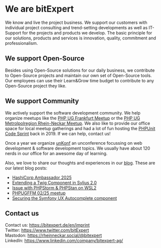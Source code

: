 # We are bitExpert

We know and live the project business. We support our customers with individual project consulting and trend-setting developments as well as IT-Support for the projects and products we develop. The basic principle for our solutions, products and services is innovation, quality, commitment and professionalism.

## We support Open-Source

Besides using Open-Source solutions for our daily business, we contribute to Open-Source projects and maintain our own set of Open-Source tools. Our employees can use their Learn&Grow time budget to contribute to any Open-Source project they like.

## We support Community

We actively support the software development community. We help organize meetups like the [PHP UG Frankfurt Meetup](https://www.phpugffm.de) or the [PHP UG Metrolpolregion Rhein-Neckar Meetup](http://www.phpugmrn.de). We also like to provide our office space for local meetup gatherings and had a lot of fun hosting the [PHPUnit Code Sprint](https://phpunit.de/code-sprints/september-2019.html) back in 2019. If we can help, contact us!

Once a year we organize [unKonf](https://www.unKonf.de) an unconference focussing on web development & software development topics. We usually have about 120 nerds in our office for an awesome day of learning.

Also, we love to share our thoughts and experiences in our [blog](https://blog.bitExpert.de). These are our latest blog posts:
<!--- blog_start --->
 - [HashiCorp Ambassador 2025](https://blog.bitexpert.de/blog/hashicorp_ambassador_2025)
 - [Extending a Twig Component in Sylius 2.0](https://blog.bitexpert.de/blog/extend_sylius_twig_component)
 - [Issue with PHPStorm & PHPStan on WSL2](https://blog.bitexpert.de/blog/phpstorm_phpstan_wsl2_issue)
 - [PHPUGFFM 02/25 meetup](https://blog.bitexpert.de/blog/phpugffm_meetup_march_2025)
 - [Securing the Symfony UX Autocomplete component](https://blog.bitexpert.de/blog/securing_symfony_ux_autocomplete)
<!--- blog_end --->

## Contact us

Contact us: https://bitexpert.de/en/imprint   
Twitter: https://www.twitter.com/bitExpert    
Mastodon: https://rheinneckar.social/@bitexpert    
LinkedIn: https://www.linkedin.com/company/bitexpert-ag/    

